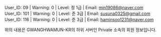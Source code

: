 User_ID: 09  | Warning: 0 | Level: 정 1급 | Email: min19086@naver.com
User_ID: 101 | Warning: 0 | Level: 준 3급 | Email: susuna0325@gmail.com
User_ID: 116 | Warning: 0 | Level: 준 3급 | Email: haminsoo1231@naver.com

위의 내용은 GWANGHWAMUN-KR의 하위 서버인 Private 소속의 회원 정보입니다. 
